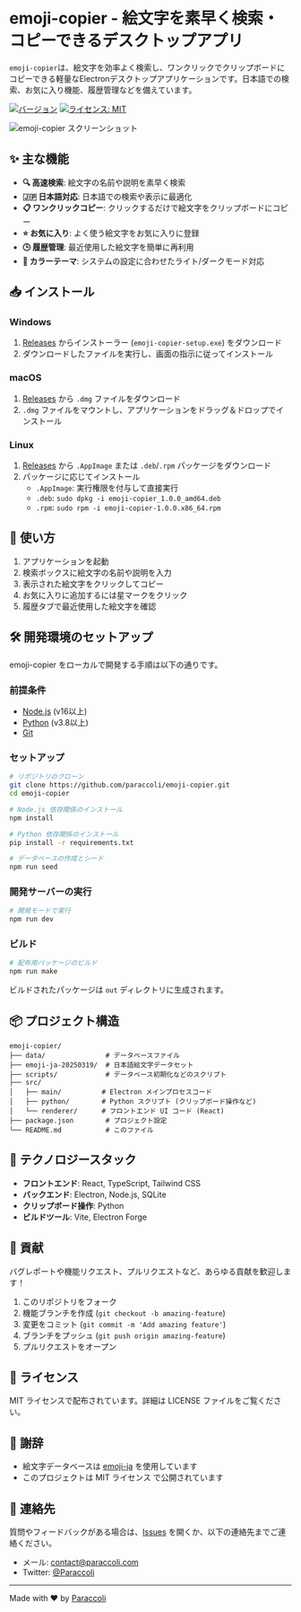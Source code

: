 # emoji-copier - 絵文字を素早く検索・コピーできるデスクトップアプリ

`emoji-copier`は、絵文字を効率よく検索し、ワンクリックでクリップボードにコピーできる軽量なElectronデスクトップアプリケーションです。日本語での検索、お気に入り機能、履歴管理などを備えています。

[![バージョン](https://img.shields.io/badge/バージョン-1.0.0-orange)](https://github.com/paraccoli/emoji-copier/releases)
[![ライセンス: MIT](https://img.shields.io/badge/ライセンス-MIT-green)](LICENSE)

![emoji-copier スクリーンショット](screenshots/main.png)

## ✨ 主な機能

- **🔍 高速検索**: 絵文字の名前や説明を素早く検索
- **🇯🇵 日本語対応**: 日本語での検索や表示に最適化
- **📋 ワンクリックコピー**: クリックするだけで絵文字をクリップボードにコピー
- **⭐ お気に入り**: よく使う絵文字をお気に入りに登録
- **🕒 履歴管理**: 最近使用した絵文字を簡単に再利用
- **🌙 カラーテーマ**: システムの設定に合わせたライト/ダークモード対応

## 📥 インストール

### Windows

1. [Releases](https://github.com/paraccoli/emoji-copier/releases) からインストーラー (`emoji-copier-setup.exe`) をダウンロード
2. ダウンロードしたファイルを実行し、画面の指示に従ってインストール

### macOS

1. [Releases](https://github.com/paraccoli/emoji-copier/releases) から `.dmg` ファイルをダウンロード
2. `.dmg` ファイルをマウントし、アプリケーションをドラッグ＆ドロップでインストール

### Linux

1. [Releases](https://github.com/paraccoli/emoji-copier/releases) から `.AppImage` または `.deb`/`.rpm` パッケージをダウンロード
2. パッケージに応じてインストール
   - `.AppImage`: 実行権限を付与して直接実行
   - `.deb`: `sudo dpkg -i emoji-copier_1.0.0_amd64.deb`
   - `.rpm`: `sudo rpm -i emoji-copier-1.0.0.x86_64.rpm`

## 🚀 使い方

1. アプリケーションを起動
2. 検索ボックスに絵文字の名前や説明を入力
3. 表示された絵文字をクリックしてコピー
4. お気に入りに追加するには星マークをクリック
5. 履歴タブで最近使用した絵文字を確認

## 🛠️ 開発環境のセットアップ

emoji-copier をローカルで開発する手順は以下の通りです。

### 前提条件

- [Node.js](https://nodejs.org/) (v16以上)
- [Python](https://www.python.org/) (v3.8以上)
- [Git](https://git-scm.com/)

### セットアップ

```bash
# リポジトリのクローン
git clone https://github.com/paraccoli/emoji-copier.git
cd emoji-copier

# Node.js 依存関係のインストール
npm install

# Python 依存関係のインストール
pip install -r requirements.txt

# データベースの作成とシード
npm run seed
```

### 開発サーバーの実行

```bash
# 開発モードで実行
npm run dev
```

### ビルド

```bash
# 配布用パッケージのビルド
npm run make
```

ビルドされたパッケージは `out` ディレクトリに生成されます。

## 📦 プロジェクト構造

```
emoji-copier/
├── data/               # データベースファイル
├── emoji-ja-20250319/  # 日本語絵文字データセット
├── scripts/            # データベース初期化などのスクリプト
├── src/
│   ├── main/          # Electron メインプロセスコード
│   ├── python/        # Python スクリプト (クリップボード操作など)
│   └── renderer/      # フロントエンド UI コード (React)
├── package.json        # プロジェクト設定
└── README.md           # このファイル
```

## 🔧 テクノロジースタック

- **フロントエンド**: React, TypeScript, Tailwind CSS
- **バックエンド**: Electron, Node.js, SQLite
- **クリップボード操作**: Python
- **ビルドツール**: Vite, Electron Forge

## 🤝 貢献

バグレポートや機能リクエスト、プルリクエストなど、あらゆる貢献を歓迎します！

1. このリポジトリをフォーク
2. 機能ブランチを作成 (`git checkout -b amazing-feature`)
3. 変更をコミット (`git commit -m 'Add amazing feature'`)
4. ブランチをプッシュ (`git push origin amazing-feature`)
5. プルリクエストをオープン

## 📜 ライセンス

MIT ライセンスで配布されています。詳細は LICENSE ファイルをご覧ください。

## 🙏 謝辞

- 絵文字データベースは [emoji-ja](https://github.com/yagays/emoji-ja) を使用しています
- このプロジェクトは MIT ライセンス で公開されています

## 📧 連絡先

質問やフィードバックがある場合は、[Issues](https://github.com/paraccoli/emoji-copier/issues) を開くか、以下の連絡先までご連絡ください。

- メール: contact@paraccoli.com
- Twitter: [@Paraccoli](https://x.com/paraccoli)

---

Made with ❤️ by [Paraccoli](https://github.com/paraccoli)
